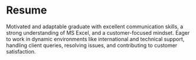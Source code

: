 # Resume
Motivated and adaptable graduate with excellent communication skills, a strong understanding of MS Excel, and a customer-focused mindset. Eager to work in dynamic environments like international and technical support, handling client queries, resolving issues, and contributing to customer satisfaction. 
